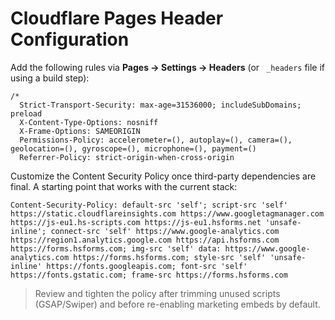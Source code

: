 # Cloudflare Pages Header Configuration

Add the following rules via **Pages → Settings → Headers** (or ` _headers` file if using a build step):

```
/*
  Strict-Transport-Security: max-age=31536000; includeSubDomains; preload
  X-Content-Type-Options: nosniff
  X-Frame-Options: SAMEORIGIN
  Permissions-Policy: accelerometer=(), autoplay=(), camera=(), geolocation=(), gyroscope=(), microphone=(), payment=()
  Referrer-Policy: strict-origin-when-cross-origin
```

Customize the Content Security Policy once third-party dependencies are final. A starting point that works with the current stack:

```
Content-Security-Policy: default-src 'self'; script-src 'self' https://static.cloudflareinsights.com https://www.googletagmanager.com https://js-eu1.hs-scripts.com https://js-eu1.hsforms.net 'unsafe-inline'; connect-src 'self' https://www.google-analytics.com https://region1.analytics.google.com https://api.hsforms.com https://forms.hsforms.com; img-src 'self' data: https://www.google-analytics.com https://forms.hsforms.com; style-src 'self' 'unsafe-inline' https://fonts.googleapis.com; font-src 'self' https://fonts.gstatic.com; frame-src https://forms.hsforms.com
```

> Review and tighten the policy after trimming unused scripts (GSAP/Swiper) and before re-enabling marketing embeds by default.
